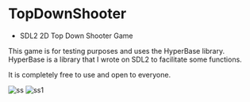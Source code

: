 # TopDownShooter
* SDL2 2D Top Down Shooter Game

This game is for testing purposes and uses the HyperBase library.
HyperBase is a library that I wrote on SDL2 to facilitate some functions.

It is completely free to use and open to everyone.

![ss](https://user-images.githubusercontent.com/56451989/117885242-4a94f480-b2b6-11eb-940f-1dd880dd8d1d.png)
![ss1](https://user-images.githubusercontent.com/56451989/117885249-4bc62180-b2b6-11eb-8d57-59746742cf0b.png)

